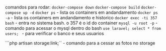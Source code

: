 comandos para rodar:
```docker-compose down```
```docker-compose build```
```docker-compose up -d```
```docker ps``` - lista os containers em andandamento
```docker ps -a``` - lista os containers em andandamento e historico
```docker exec -ti 357 bash``` - entra no sistema bash. o 357 é o id do container
```mysql -u root -p``` - comando para acessar o mysql dentro do bash
```use laravel; select * from users; ``` - para verificar o banco e seus usuarios

```php artisan storage:link;`` - comando para a cessar as fotos no storage
